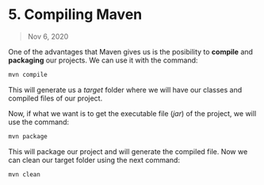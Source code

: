 # 5. Compiling Maven

> Nov 6, 2020

One of the advantages that Maven gives us is the posibility to **compile** and **packaging** our projects. We can use it with the command:

```sh
mvn compile
```
This will generate us a *target* folder where we will have our classes and compiled files of our project.

Now, if what we want is to get the executable file (*jar*) of the project, we will use the command:

```sh
mvn package
```
This will package our project and will generate the compiled file. Now we can clean our target folder using the next command:

```sh
mvn clean
```